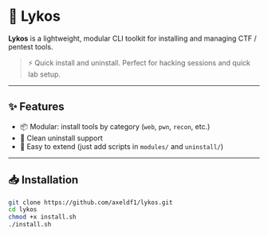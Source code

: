 # 🐺 Lykos

**Lykos** is a lightweight, modular CLI toolkit for installing and managing CTF / pentest tools.

> ⚡️ Quick install and uninstall. Perfect for hacking sessions and quick lab setup.

---

## ✨ Features

- 📦 Modular: install tools by category (`web`, `pwn`, `recon`, etc.)
- 🔄 Clean uninstall support
- 🧱 Easy to extend (just add scripts in `modules/` and `uninstall/`)

---

## 📥 Installation

```bash
git clone https://github.com/axeldf1/lykos.git
cd lykos
chmod +x install.sh
./install.sh
